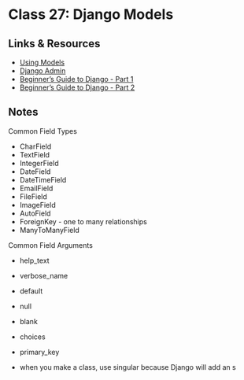 # Class 27: Django Models

## Links & Resources

- [Using Models](https://developer.mozilla.org/en-US/docs/Learn/Server-side/Django/Models)
- [Django Admin](https://developer.mozilla.org/en-US/docs/Learn/Server-side/Django/Admin_site)
- [Beginner’s Guide to Django - Part 1](https://simpleisbetterthancomplex.com/series/2017/09/04/a-complete-beginners-guide-to-django-part-1.html)
- [Beginner’s Guide to Django - Part 2](https://simpleisbetterthancomplex.com/series/2017/09/11/a-complete-beginners-guide-to-django-part-2.html)

## Notes

Common Field Types

- CharField
- TextField
- IntegerField
- DateField
- DateTimeField
- EmailField
- FileField
- ImageField
- AutoField
- ForeignKey - one to many relationships
- ManyToManyField

Common Field Arguments

- help_text
- verbose_name
- default
- null
- blank
- choices
- primary_key

- when you make a class, use singular because Django will add an s
